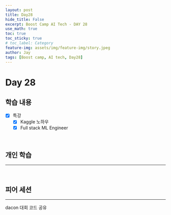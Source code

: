 ```yaml
---
layout: post
title: Day28
hide_title: False
excerpt: Boost Camp AI Tech - DAY 28
use_math: true
toc: true
toc_sticky: true
# toc_label: Category
feature-img: assets/img/feature-img/story.jpeg
author: Jay
tags: [Boost camp, AI tech, Day28]
---
```


# Day 28

## 학습 내용
  - [x] 특강
    - [x] Kaggle 노하우
    - [x] Full stack ML Engineer

<br> 

## 개인 학습
---

 

<br> 

## 피어 세션
---
dacon 대회 코드 공유 